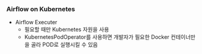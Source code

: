 ### Airflow on Kubernetes
- Airflow Executer
  - 필요할 때만 Kubernetes 자원을 사용
  - KubernetesPodOperator를 사용하면 개발자가 필요한 Docker 컨테이너만을 골라 POD로 실행시킬 수 있음